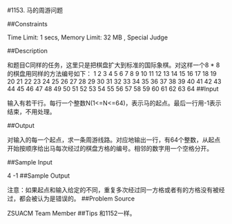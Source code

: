 #1153. 马的周游问题

##Constraints

Time Limit: 1 secs, Memory Limit: 32 MB , Special Judge

##Description

和题目C同样的任务，这里只是把棋盘扩大到标准的国际象棋。对这样一个8 * 8的棋盘用同样的方法编号如下：
1     2     3       4     5     6       7     8
9     10       11    12       13    14       15    16
17    18       19    20       21    22       23    24
25    26       27    28       29    30       31    32
33    34       35    36       37    38       39    40
41    42       43    44       45    46       47    48
49    50       51    52       53    54       55    56
57    58       59    60       61    62       63    64
##Input

输入有若干行。每行一个整数N(1<=N<=64)，表示马的起点。最后一行用-1表示结束，不用处理。

##Output

对输入的每一个起点，求一条周游线路。对应地输出一行，有64个整数，从起点开始按顺序给出马每次经过的棋盘方格的编号。相邻的数字用一个空格分开。

##Sample Input

4
-1
##Sample Output

注意：如果起点和输入给定的不同，重复多次经过同一方格或者有的方格没有被经过，都会被认为是错误的。
##Problem Source

ZSUACM Team Member
##Tips
和1152一样。
